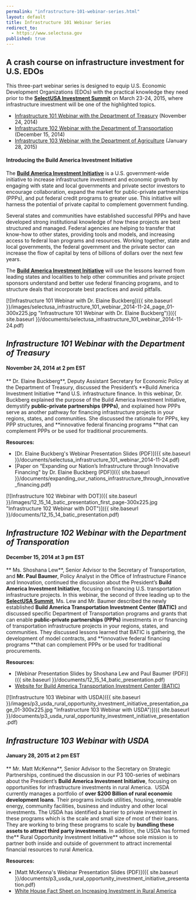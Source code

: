 ```yaml
---
permalink: "infrastructure-101-webinar-series.html"
layout: default
title: Infrastructure 101 Webinar Series
redirect_to:
  - https://www.selectusa.gov
published: true
---
```


## A crash course on infrastructure investment for U.S. EDOs
 
This three-part webinar series is designed to equip U.S. Economic Development Organizations (EDOs) with the practical knowledge they need prior to the **[SelectUSA Investment Summit](http://www.selectusasummit.com)** on March 23-24, 2015, where infrastructure investment will be one of the highlighted topics.

*   [Infrastructure 101 Webinar with the Department of Treasury](#Inf101) (November 24, 2014)
*   [Infrastructure 102 Webinar with the Department of Transportation](#Inf102) (December 15, 2014)
*   [Infrastructure 103 Webinar with the Department of Agriculture](#Inf103)&nbsp;(January 28, 2015)

#### Introducing the Build America Investment Initiative

The&nbsp;**[Build America Investment Initiative](http://www.dot.gov/buildamerica)**&nbsp;is&nbsp;a U.S. government-wide initiative to increase infrastructure investment and economic growth by engaging with state and local governments and private sector investors to encourage collaboration, expand&nbsp;the market for public-private partnerships (PPPs), and put federal credit programs to greater use. This initiative will harness the potential of private capital to complement government funding. 

Several states and communities have established successful PPPs and have developed strong institutional knowledge of how these projects are best structured and managed.&nbsp;Federal agencies are helping to transfer that know-how to other states, providing tools and models, and increasing access to federal loan programs and resources. Working together, state and local governments, the federal government and the private sector can increase the flow of capital by tens of billions of dollars over the next few years.<span>&nbsp;</span>

The **[Build America Investment Initiative](http://www.dot.gov/buildamerica)** will use the lessons learned from leading states and localities to help other communities and private project sponsors understand and better use federal financing programs, and to structure deals that incorporate best practices and avoid pitfalls.

<span class="imgright"> [![Infrastructure 101 Webinar with Dr. Elaine Buckberg]({{ site.baseurl }}/images/selectusa_infrastructure_101_webinar_2014-11-24_page_01-300x225.jpg "Infrastructure 101 Webinar with Dr. Elaine Buckberg")]({{ site.baseurl }}/documents/selectusa_infrastructure_101_webinar_2014-11-24.pdf)</span>

## <a name="Inf101"></a>_Infrastructure 101 Webinar with the Department of Treasury_

#### November 24, 2014 at 2 pm EST

**
Dr.
Elaine Buckberg**,
Deputy Assistant Secretary for Economic Policy at the Department of Treasury, discussed the President’s **Build America Investment Initiative **and
U.S. infrastructure finance. In this webinar, Dr. Buckberg explained the purpose of the Build
America Investment Initiative, demystify **public-private partnerships (PPPs)**,
and explained how PPPs serve as another pathway for financing infrastructure
projects in your regions, states, and communities. She discussed the
rationale for PPPs, key PPP structures, and **innovative federal financing
programs **that can complement PPPs or be used for traditional procurements.

**Resources:**

*   [Dr. Elaine Buckberg's Webinar Presentation Slides (PDF)]({{ site.baseurl }}/documents/selectusa_infrastructure_101_webinar_2014-11-24.pdf)
*   [Paper on “Expanding our Nation’s Infrastructure through
Innovative Financing" by Dr. Elaine Buckberg (PDF)]({{ site.baseurl }}/documents/expanding_our_nations_infrastructure_through_innovative_financing.pdf)&nbsp;

<span class="imgright">[![Infrastructure 102 Webinar with DOT]({{ site.baseurl }}/images/12_15_14_batic_presentation_first_page-300x225.jpg "Infrastructure 102 Webinar with DOT")]({{ site.baseurl }}/documents/12_15_14_batic_presentation.pdf)</span>

## <a name="Inf102"></a>_Infrastructure 102 Webinar with the Department of Transporation_

#### December 15, 2014 at 3 pm EST

**
Ms. Shoshana Lew**, Senior Advisor to the Secretary
of Transportation, and **Mr. Paul Baumer**, Policy Analyst in the
Office of Infrastructure Finance and Innovation, continued the discussion
about the President’s **Build America Investment Initiative**, focusing on
financing U.S. transportation infrastructure projects. In this webinar, the
second of three leading up to the **[SelectUSA Summit](http://www.selectusasummit.com)**, Ms. Lew and Mr. Baumer described the newly established **Build America Transportation Investment
Center (BATIC)** and discussed specific Department of Transportation programs
and grants that can enable **public-private partnerships (PPPs)**
investments in or financing of transportation infrastructure projects in your
regions, states, and communities. They discussed lessons learned that BATIC
is gathering, the development of model contracts, and **innovative federal
financing programs **that can complement PPPs or be used for traditional
procurements.&nbsp;

**Resources:**

*   [Webinar Presentation Slides by Shoshana Lew and Paul Baumer (PDF)]({{ site.baseurl }}/documents/12_15_14_batic_presentation.pdf)
*   [Website for Build America Transportation Investment Center (BATIC)](http://www.dot.gov/buildamerica)&nbsp;&nbsp;

<span class="imgright">[![Infrastructure 103 Webinar with USDA]({{ site.baseurl }}/images/p3_usda_rural_opportunity_investment_initiative_presentation_page_01-300x225.jpg "Infrastructure 103 Webinar with USDA")]({{ site.baseurl }}/documents/p3_usda_rural_opportunity_investment_initiative_presentation.pdf)</span>

## <a name="Inf103"></a>_Infrastructure 103 Webinar with USDA_ 

#### <span style="font-size: 1em;">January 28, 2015 at 2 pm EST</span>

**
Mr. Matt McKenna**, Senior Advisor to the Secretary
on Strategic Partnerships, continued the discussion in our P3 100-series of
webinars about the President’s **Build America Investment Initiative**, focusing on opportunities for infrastructure investments in
rural America.&nbsp; USDA currently manages a portfolio of **over $200 Billion of
rural economic development loans**. Their programs include utilities,
housing, renewable energy, community facilities, business and industry and other
local investments. The USDA has identified a barrier to private
investment in these programs which is the scale and small size of most of their
loans. They are working to bring these programs to scale by **bundling
these assets to attract third party investments**. In addition, the USDA
has formed the** Rural
Opportunity Investment Initiative** whose sole mission is to partner both inside and
outside of government to attract incremental financial resources to rural America.&nbsp;

**Resources:**

*   [Matt McKenna's Webinar Presentation Slides (PDF)]({{ site.baseurl }}/documents/p3_usda_rural_opportunity_investment_initiative_presentation.pdf)
*   [White House Fact Sheet on Increasing Investment in Rural America](http://www.whitehouse.gov/the-press-office/2014/07/23/fact-sheet-increasing-investment-rural-america) 